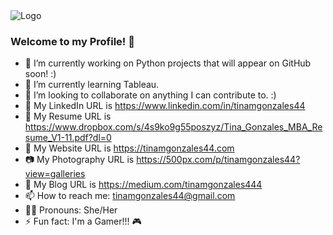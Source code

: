 <img src="https://www.dropbox.com/s/khrvtdlqiy0dqvv/TMGNew1.png" alt="Logo">

### Welcome to my Profile! 👋

<!--
**tinamgonzales44/tinamgonzales44** is a ✨ _special_ ✨ repository because its `README.md` (this file) appears on your GitHub profile.

Here are some ideas to get you started:
-->



- 🔭 I’m currently working on Python projects that will appear on GitHub soon! :)
- 📖 I’m currently learning Tableau.
- 👯 I’m looking to collaborate on anything I can contribute to. :)
- 💬 My LinkedIn URL is https://www.linkedin.com/in/tinamgonzales44
- 💬 My Resume URL is https://www.dropbox.com/s/4s9ko9g55poszyz/Tina_Gonzales_MBA_Resume_V1-11.pdf?dl=0
- 💬 My Website URL is https://tinamgonzales44.com
- 📷 My Photography URL is https://500px.com/p/tinamgonzales44?view=galleries
- 📓 My Blog URL is https://medium.com/tinamgonzales444 
- 📫 How to reach me: tinamgonzales44@gmail.com 
- 👩‍🦱 Pronouns: She/Her
- ⚡ Fun fact: I'm a Gamer!!! 🎮

